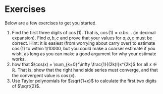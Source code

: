 # Exercises

Below are a few exercises to get you started. 
 1. Find the first three digits of $\cos(1)$. That is, $\cos(1) = a.bc\ldots$ (in decimal expansion). Find $a,b,c$ and prove that your values for $a,b,c$ must be correct. Hint: it is easiest (from worrying about carry over) to estimate $\cos(1)$ to within $1/10000$, but you could make a coarser estimate if you wish, as long as you can make a good argument for why your estimate works.
 2. how that $\cos(x) = \sum_{k=0}^\infty \frac{1}{(2k)!}x^{2k}$ for all $x \in \mathbb{R}$. That is, show that the right hand side series must converge, and that the convergent value is $\cos(x)$. 
 3. Use Taylor polynomials for $\sqrt{1+x}$ to calculate the first two digits of $\sqrt{2}$. 